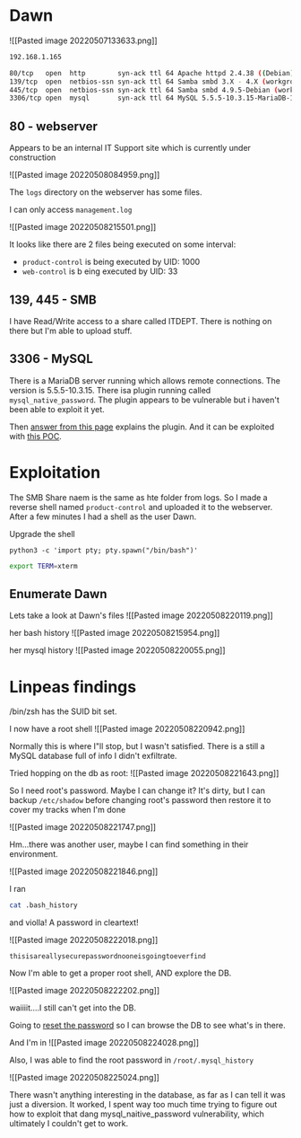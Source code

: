 # Dawn
![[Pasted image 20220507133633.png]]

```bash
192.168.1.165
```

```bash
80/tcp   open  http        syn-ack ttl 64 Apache httpd 2.4.38 ((Debian))
139/tcp  open  netbios-ssn syn-ack ttl 64 Samba smbd 3.X - 4.X (workgroup: WORKGROUP)
445/tcp  open  netbios-ssn syn-ack ttl 64 Samba smbd 4.9.5-Debian (workgroup: WORKGROUP)
3306/tcp open  mysql       syn-ack ttl 64 MySQL 5.5.5-10.3.15-MariaDB-1
```

## 80 - webserver
Appears to be an internal IT Support site which is currently under construction

![[Pasted image 20220508084959.png]]

The `logs` directory on the webserver has some files.

I can only access `management.log`

![[Pasted image 20220508215501.png]]

It looks like there are 2 files being executed on some interval:
- `product-control` is being executed by UID: 1000
- `web-control` is b eing executed by UID: 33


## 139, 445 - SMB

I have Read/Write access to a share called ITDEPT. There is nothing on there but I'm able to upload stuff.

## 3306 - MySQL

There is a MariaDB server running which allows remote connections. The version is 5.5.5-10.3.15. There isa  plugin running called `mysql_native_password`. The plugin appears to be vulnerable but i haven't been able to exploit it yet. 

Then [answer from this page](https://dba.stackexchange.com/questions/209514/what-is-mysql-native-password) explains the plugin. And it can be exploited with [this POC](https://github.com/cyrus-and/mysql-unsha1).



# Exploitation
The SMB Share naem is the same as hte folder from logs. So I made a reverse shell named `product-control` and uploaded it to the webserver. After a few minutes I had a shell as the user Dawn.

Upgrade the shell
```python3
python3 -c 'import pty; pty.spawn("/bin/bash")'
```

```bash
export TERM=xterm
```

## Enumerate Dawn

Lets take a look at Dawn's files
![[Pasted image 20220508220119.png]]

her bash history
![[Pasted image 20220508215954.png]]

her mysql history
![[Pasted image 20220508220055.png]]

# Linpeas findings
/bin/zsh has the SUID bit set.

I now have a root shell
![[Pasted image 20220508220942.png]]

Normally this is where I"ll stop, but I wasn't satisfied. There is a still a MySQL database full of info I didn't exfiltrate.

Tried hopping on the db as root:
![[Pasted image 20220508221643.png]]

So I need root's password. Maybe I can change it? It's dirty, but I can backup `/etc/shadow` before changing root's password then restore it to cover my tracks when I'm done

![[Pasted image 20220508221747.png]]

Hm...there was another user, maybe I can find something in their environment.

![[Pasted image 20220508221846.png]]


I ran
```bash
cat .bash_history
```

and violla! A password in cleartext!

![[Pasted image 20220508222018.png]]

```password
thisisareallysecurepasswordnooneisgoingtoeverfind
```

Now I'm able to get a proper root shell, AND explore the DB.

![[Pasted image 20220508222202.png]]

waiiiit....I still can't get into the DB.

Going to [reset the password](https://www.digitalocean.com/community/tutorials/how-to-reset-your-mysql-or-mariadb-root-password) so I can browse the DB to see what's in there.

And I'm in
![[Pasted image 20220508224028.png]]

Also, I was able to find the root password in `/root/.mysql_history`

![[Pasted image 20220508225024.png]]

There wasn't anything interesting in the database, as far as I can tell it was just a diversion. It worked, I spent way too much time trying to figure out how to exploit that dang mysql_naitive_password vulnerability, which ultimately I couldn't get to work.